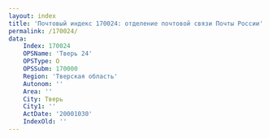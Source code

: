 ```yaml
---
layout: index
title: 'Почтовый индекс 170024: отделение почтовой связи Почты России'
permalink: /170024/
data:
    Index: 170024
    OPSName: 'Тверь 24'
    OPSType: О
    OPSSubm: 170000
    Region: 'Тверская область'
    Autonom: ''
    Area: ''
    City: Тверь
    City1: ''
    ActDate: '20001030'
    IndexOld: ''
---
```


